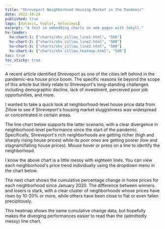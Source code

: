 ```yaml
---
title: "Shreveport Neighborhood Housing Market in the Pandemic"
date: 2022-10-24
published: true
tags: [datavis, hvplot, holoviews]
excerpt: "A test in embedding charts on web pages with Jekyll."
hv-loader:
  hv-chart-1: ["charts/shv_zillow_line1.html", "500"]
  hv-chart-2: ["charts/shv_zillow_line2.html", "500"]
  hv-chart-3: ["charts/shv_zillow_line3.html", "500"]
  hv-chart-4: ["charts/shv_zillow_heatmap.html", "500"]
toc: true
toc_sticky: true
---
```


A recent article identified Shreveport as one of the cities left behind in the pandemic-era house price boom. The specific reasons lie beyond the scope of this article but likely relate to Shreveport's long-standing challenges including demographic decline, lack of investment, perceived poor job opportunities, and more.

I wanted to take a quick look at neighborhood-level house price data from Zillow to see if Shreveport's housing market sluggishness was widespread or concentrated in certain areas. 

The line chart below supports the latter scenario, with a clear divergence in neighborhood-level performance since the start of the pandemic. Specifically, Shreveport's rich neighborhoods are getting richer (high and sharply rising house prices) while its poor ones are getting poorer (low and stagnant/falling house prices). Mouse hover or press on a line to identify the neighborhood. 

<div id="hv-chart-2"></div>

I know the above chart is a little messy with eighteen lines. You can view each neighborhood's price trend individually using the dropdown menu in the chart below.

<div id="hv-chart-1"></div>

The next chart shows the cumulative percentage change in home prices for each neighborhood since January 2020. The difference between winners and losers is stark, with a clear cluster of neighborhoods whose prices have risen by 10-20% or more, while others have been close to flat or even fallen precipitously. 

<div id="hv-chart-3"></div>

This heatmap shows the same cumulative change data, but hopefully makes the diverging performances easier to read than the (admittedly messy) line chart. 

<div id="hv-chart-4"></div>
